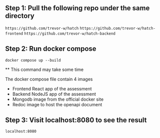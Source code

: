 ## Step 1: Pull the following repo under the same directory
`https://github.com/trevor-w/hatch`
`https://github.com/trevor-w/hatch-frontend`
`https://github.com/trevor-w/hatch-backend`

## Step 2: Run docker compose
`docker compose up --build`

** This command may take some time

The docker compose file contain 4 images
- Frontend React app of the assessment
- Backend NodeJS app of the assessment
- Mongodb image from the official docker site
- Redoc image to host the openapi document

## Step 3: Visit localhost:8080 to see the result
`localhost:8080`

